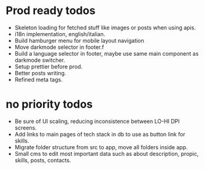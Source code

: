# Prod ready todos
- Skeleton loading for fetched stuff like images or posts when using apis.
- i18n implementation, english/italian.
- Build hamburger menu for mobile layout navigation
- Move darkmode selector in footer.f
- Build a language selector in footer, maybe use same main component as darkmode switcher.
- Setup prettier before prod.
- Better posts writing.
- Refined meta tags.

# no priority todos
- Be sure of UI scaling, reducing inconsistence between LO-HI DPI screens.
- Add links to main pages of tech stack in db to use as button link for skills.
- Migrate folder structure from src to app, move all folders inside app.
- Small cms to edit most important data such as about description, propic, skills, posts, contacts.
